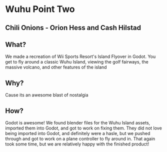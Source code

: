 # Wuhu Point Two
## Chili Onions - Orion Hess and Cash Hilstad

## What?
We made a recreation of Wii Sports Resort's Island Flyover in Godot. You get to fly around a classic Wuhu Island, viewing the golf fairways, the massive volcano, and other features of the island

## Why? 
Cause its an awesome blast of nostalgia

## How?
Godot is awesome!
We found blender files for the Wuhu Island assets, imported them into Godot, and got to work on fixing them. 
They did not love being imported into Godot, and definitely were a hasle, but we pushed through and got to work on a plane controller to fly around in. 
That again took some time, but we are relatively happy with the finished product!

